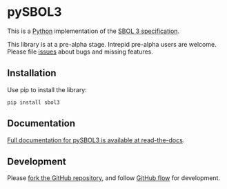 # pySBOL3

This is a [Python](https://www.python.org/) implementation of the
[SBOL 3 specification](https://sbolstandard.org/data-model-specification/).

This library is at a pre-alpha stage. Intrepid pre-alpha users are
welcome. Please file
[issues](https://github.com/SynBioDex/pySBOL3/issues) about bugs and
missing features.

## Installation

Use pip to install the library:

```
pip install sbol3
```

## Documentation

[Full documentation for pySBOL3 is available at read-the-docs](https://pysbol3.readthedocs.io).

## Development

Please
[fork the GitHub repository](https://guides.github.com/activities/forking/),
and follow
[GitHub flow](https://guides.github.com/introduction/flow/)
for development.
